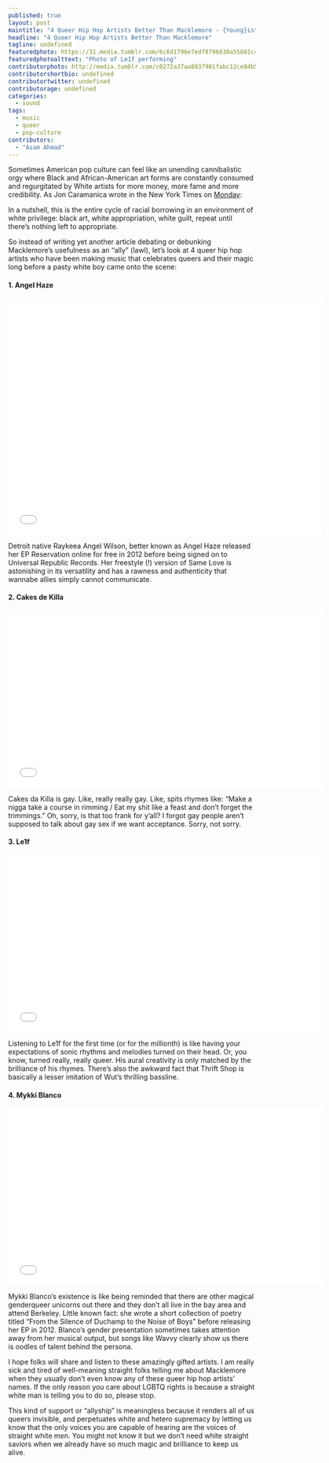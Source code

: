 ```yaml
---
published: true
layout: post
maintitle: "4 Queer Hip Hop Artists Better Than Macklemore - {Young}ist"
headline: "4 Queer Hip Hop Artists Better Than Macklemore"
tagline: undefined
featuredphoto: https://31.media.tumblr.com/6c6d1796e7edf8796038a55681c4088f/tumblr_inline_n087l1H2Rt1rkj9dw.jpg
featuredphotoalttext: "Photo of Le1f performing"
contributorphoto: http://media.tumblr.com/c0272a37aa8837981fabc12ce84b5b30/tumblr_inline_mnj53hxkiK1rkj9dw.jpg
contributorshortbio: undefined
contributortwitter: undefined
contributorage: undefined
categories: 
  - sound
tags: 
  - music
  - queer
  - pop-culture
contributors: 
  - "Asam Ahmad"
---
```


Sometimes American pop culture can feel like an unending cannibalistic orgy where Black and African-American art forms are constantly consumed and regurgitated by White artists for more money, more fame and more credibility. As Jon Caramanica wrote in the New York Times on [Monday](http://www.nytimes.com/2014/01/28/arts/music/finding-a-place-in-the-hip-hop-ecosystem.html):

In a nutshell, this is the entire cycle of racial borrowing in an environment of white privilege: black art, white appropriation, white guilt, repeat until there’s nothing left to appropriate.

So instead of writing yet another article debating or debunking Macklemore’s usefulness as an “ally” (lawl), let’s look at 4 queer hip hop artists who have been making music that celebrates queers and their magic long before a pasty white boy came onto the scene:

<h4>1. Angel Haze</h4>

<iframe width="640" height="480" src="//www.youtube.com/embed/WVP_XlxV2Q0" frameborder="0" allowfullscreen></iframe>

Detroit native Raykeea Angel Wilson, better known as Angel Haze released her EP Reservation online for free in 2012 before being signed on to Universal Republic Records. Her freestyle (!) version of Same Love is astonishing in its versatility and has a rawness and authenticity that wannabe allies simply cannot communicate.

<h4>2. Cakes de Killa</h4>

<iframe width="640" height="360" src="//www.youtube.com/embed/Mfc4EVHlNu0" frameborder="0" allowfullscreen></iframe>

Cakes da Killa is gay. Like, really really gay. Like, spits rhymes like: “Make a nigga take a course in rimming / Eat my shit like a feast and don’t forget the trimmings.” Oh, sorry, is that too frank for y’all? I forgot gay people aren’t supposed to talk about gay sex if we want acceptance. Sorry, not sorry.

<h4>3. Le1f</h4>

<iframe width="640" height="360" src="//www.youtube.com/embed/Nrnq4SZ0luc" frameborder="0" allowfullscreen></iframe>

Listening to Le1f for the first time (or for the millionth) is like having your expectations of sonic rhythms and melodies turned on their head. Or, you know, turned really, really queer. His aural creativity is only matched by the brilliance of his rhymes. There’s also the awkward fact that Thrift Shop is basically a lesser imitation of Wut’s thrilling bassline.

<h4>4. Mykki Blanco</h4>

<iframe width="640" height="360" src="//www.youtube.com/embed/sokeAMDm7mk" frameborder="0" allowfullscreen></iframe>

Mykki Blanco’s existence is like being reminded that there are other magical genderqueer unicorns out there and they don’t all live in the bay area and attend Berkeley. Little known fact: she wrote a short collection of poetry titled “From the Silence of Duchamp to the Noise of Boys” before releasing her EP in 2012. Blanco’s gender presentation sometimes takes attention away from her musical output, but songs like Wavvy clearly show us there is oodles of talent behind the persona.

I hope folks will share and listen to these amazingly gifted artists. I am really sick and tired of well-meaning straight folks telling me about Macklemore when they usually don’t even know any of these queer hip hop artists’ names. If the only reason you care about LGBTQ rights is because a straight white man is telling you to do so, please stop.

This kind of support or “allyship” is meaningless because it renders all of us queers invisible, and perpetuates white and hetero supremacy by letting us know that the only voices you are capable of hearing are the voices of straight white men. You might not know it but we don’t need white straight saviors when we already have so much magic and brilliance to keep us alive.
